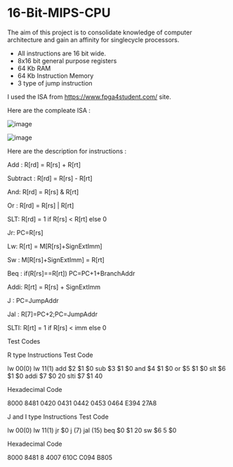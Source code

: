 # 16-Bit-MIPS-CPU

The aim of this project is to consolidate knowledge of computer architecture and gain an affinity for singlecycle processors.

* All instructions are 16 bit wide.
* 8x16 bit general purpose registers
* 64 Kb RAM
* 64 Kb Instruction Memory
* 3 type of jump instruction

I used the ISA from https://www.fpga4student.com/ site.

Here are the compleate ISA : 

![image](https://github.com/user-attachments/assets/f55e311d-c2f0-4ada-9888-56c985f8a76b)

![image](https://github.com/user-attachments/assets/616a2fb9-6393-48e3-b04d-46da0f888170)

Here are the description for instructions :

Add : R[rd] = R[rs] + R[rt]

Subtract : R[rd] = R[rs] - R[rt]

And: R[rd] = R[rs] & R[rt]

Or : R[rd] = R[rs] | R[rt]

SLT: R[rd] = 1 if R[rs] <  R[rt] else 0

Jr: PC=R[rs]

Lw: R[rt] = M[R[rs]+SignExtImm]

Sw : M[R[rs]+SignExtImm] = R[rt]

Beq : if(R[rs]==R[rt]) PC=PC+1+BranchAddr

Addi: R[rt] = R[rs] + SignExtImm

J :  PC=JumpAddr

Jal : R[7]=PC+2;PC=JumpAddr

SLTI: R[rt] = 1 if R[rs] < imm else 0

Test Codes

R type Instructions Test Code

lw $0 0 ($0)
lw $1 1 ($1)
add $2 $1 $0
sub $3 $1 $0
and $4 $1 $0
or $5 $1 $0
slt $6 $1 $0
addi $7 $0 20
slti $7 $1 40

Hexadecimal Code

8000
8481
0420
0431
0442
0453
0464
E394
27A8

J and I type Instructions Test Code

lw $0 0 ($0)
lw $1 1 ($1)
jr  $0
j   (7)
jal (15)
beq $0 $1 20
sw $6 5 $0

Hexadecimal Code

8000
8481
8
4007
610C
C094
B805


